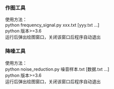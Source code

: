### 作图工具  
使用方法：  
    python frequency_signal.py xxx.txt [yyy.txt ...]  
    python 版本>=3.6  
    运行后弹出绘图窗口，关闭该窗口后程序自动退出  

### 降噪工具  
使用方法：  
    python noise_reduction.py 噪音样本.txt [数据.txt ...]  
    python 版本>=3.6  
    运行后弹出绘图窗口，关闭该窗口后程序自动退出  